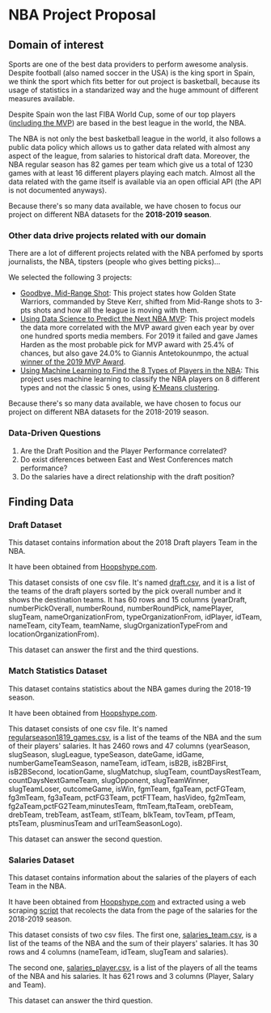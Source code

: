 # NBA Project Proposal

## Domain of interest

Sports are one of the best data providers to perform awesome analysis. Despite football (also named soccer in the USA) is the king sport in Spain, we think the sport which fits better for out project is basketball, because its usage of statistics in a standarized way and the huge ammount of different measures available.

Despite Spain won the last FIBA World Cup, some of our top players ([including the MVP](https://www.marca.com/en/more-sports/2019/09/15/5d7e56b346163f20308b4621.html)) are based in the best league in the world, the NBA.

The NBA is not only the best basketball league in the world, it also follows a public data policy which allows us to gather data related with almost any aspect of the league, from salaries to historical draft data. Moreover, the NBA regular season has 82 games per team which give us a total of 1230 games with at least 16 different players playing each match. Almost all the data related with the game itself is available via an open official API (the API is not documented anyways).


Because there's so many data available, we have chosen to focus our project on different NBA datasets for the **2018-2019 season**.

### Other data drive projects related with our domain

There are a lot of different projects related with the NBA perfomed by sports journalists, the NBA, tipsters (people who gives betting picks)...

We selected the following 3 projects:

- [Goodbye, Mid-Range Shot](https://flowingdata.com/2019/01/15/goodbye-mid-range-shot/): This project states how Golden State Warriors, commanded by Steve Kerr, shifted from Mid-Range shots to 3-pts shots and how all the league is moving with them.
- [Using Data Science to Predict the Next NBA MVP](https://towardsdatascience.com/using-data-science-to-predict-the-next-nba-mvp-30526e0443da): This project models the data more correlated with the MVP award given each year by over one hundred sports media members. For 2019 it failed and gave James Harden as the most probable pick for MVP award with 25.4% of chances, but also gave 24.0% to Giannis Antetokounmpo, the actual [winner of the 2019 MVP Award](https://www.nba.com/article/2019/04/12/kia-mvp-ladder-final-edition-2018-19-season?collection=mvp-ladder).
- [Using Machine Learning to Find the 8 Types of Players in the NBA](https://fastbreakdata.com/classifying-the-modern-nba-player-with-machine-learning-539da03bb824): This project uses machine learning to classify the NBA players on 8 different types and not the classic 5 ones, using [K-Means clustering](https://towardsdatascience.com/understanding-k-means-clustering-in-machine-learning-6a6e67336aa1).

Because there's so many data available, we have chosen to focus our project on different NBA datasets for the 2018-2019 season.

### Data-Driven Questions

 1. Are the Draft Position and the Player Performance correlated?
 2. Do exist diferences between East and West Conferences match performance?  
 3. Do the salaries have a direct relationship with the draft position?

## Finding Data

### Draft Dataset

This dataset contains information about the 2018 Draft players Team in the NBA.

It have been obtained from [Hoopshype.com](http://asbcllc.com/nbastatR/reference/index.html "nBastaR").

This dataset consists of one csv file. It's named [draft.csv](../master/data/draft.csv), and it is a list of the teams of the draft players sorted by the pick overall number and it shows the destination teams. It has 60 rows and 15 columns (yearDraft, numberPickOverall, numberRound, numberRoundPick, namePlayer, slugTeam, nameOrganizationFrom, typeOrganizationFrom, idPlayer, idTeam, nameTeam, cityTeam, teamName, slugOrganizationTypeFrom and locationOrganizationFrom).

This dataset can answer the first and the third questions. 

### Match Statistics Dataset

This dataset contains statistics about the NBA games during the 2018-19 season.

It have been obtained from [Hoopshype.com](http://asbcllc.com/nbastatR/reference/index.html "nBastaR").

This dataset consists of one csv file. It's named [regularseason1819_games.csv](../master/data/regularseason1819_games.csv), is a list of the teams of the NBA and the sum of their players' salaries. It has 2460 rows and 47 columns (yearSeason, slugSeason, slugLeague, typeSeason, dateGame, idGame, numberGameTeamSeason, nameTeam, idTeam, isB2B, isB2BFirst, isB2BSecond, locationGame, slugMatchup, slugTeam, countDaysRestTeam, countDaysNextGameTeam, slugOpponent, slugTeamWinner, slugTeamLoser, outcomeGame, isWin, fgmTeam, fgaTeam, pctFGTeam, fg3mTeam, fg3aTeam, pctFG3Team, pctFTTeam, hasVideo, fg2mTeam, fg2aTeam,pctFG2Team,minutesTeam, ftmTeam,ftaTeam, orebTeam, drebTeam, trebTeam, astTeam, stlTeam, blkTeam, tovTeam, pfTeam, ptsTeam, plusminusTeam and urlTeamSeasonLogo).

This dataset can answer the second question. 

### Salaries Dataset

This dataset contains information about the salaries of the players of each Team in the NBA.

It have been obtained from [Hoopshype.com](https://hoopshype.com/salaries/2018-2019/ "Hoopshype page for 2018 - 2019 salaries") and extracted using a web scraping [script](../master/utils/player_salary_scrapper.R) that recolects the data from the page of the salaries for the 2018-2019 season.

This dataset consists of two csv files. The first one, [salaries_team.csv](../master/data/salaries_team.csv), is a list of the teams of the NBA and the sum of their players' salaries. It has 30 rows and 4 columns (nameTeam, idTeam, slugTeam and salaries).

The second one, [salaries_player.csv](../master/data/salaries_player.csv), is a list of the players of all the teams of the NBA and his salaries. It has 621 rows and 3 columns (Player, Salary and Team).

This dataset can answer the third question. 
